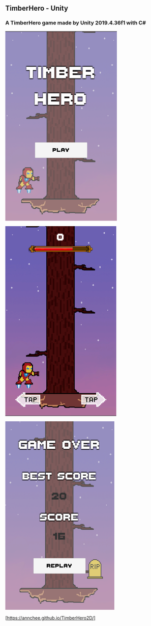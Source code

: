 ## TimberHero - Unity
### A TimberHero game made by Unity 2019.4.36f1 with C#
![TimberHero](https://github.com/annchee/TimberHero2D/blob/main/Screenshots/Screenshot1.PNG)

![TimberHero](https://github.com/annchee/TimberHero2D/blob/main/Screenshots/Screenshot2.PNG)

![TimberHero](https://github.com/annchee/TimberHero2D/blob/main/Screenshots/Screenshot3.PNG)

[https://annchee.github.io/TimberHero2D/]
